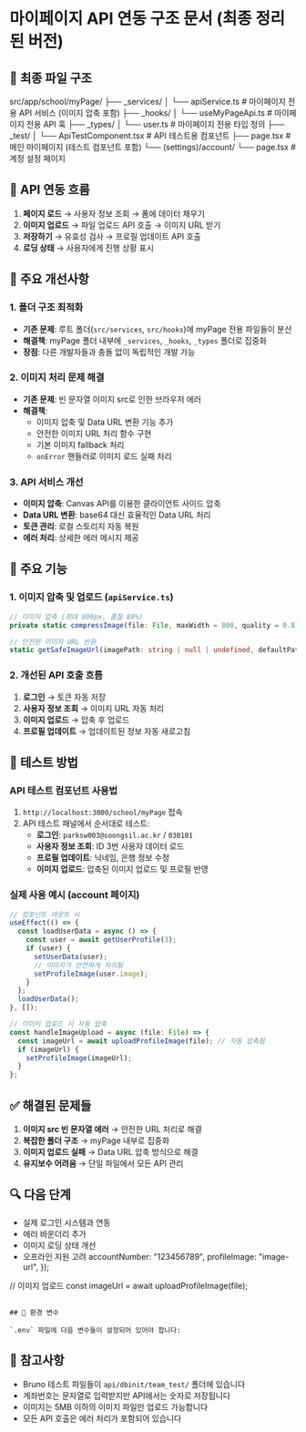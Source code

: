 # 마이페이지 API 연동 구조 문서 (최종 정리된 버전)

## 📁 최종 파일 구조

src/app/school/myPage/
├── \_services/
│ └── apiService.ts # 마이페이지 전용 API 서비스 (이미지 압축 포함)
├── \_hooks/
│ └── useMyPageApi.ts # 마이페이지 전용 API 훅
├── \_types/
│ └── user.ts # 마이페이지 전용 타입 정의
├── \_test/
│ └── ApiTestComponent.tsx # API 테스트용 컴포넌트
├── page.tsx # 메인 마이페이지 (테스트 컴포넌트 포함)
└── (settings)/account/
└── page.tsx # 계정 설정 페이지

## 🔗 API 연동 흐름

1. **페이지 로드** → 사용자 정보 조회 → 폼에 데이터 채우기
2. **이미지 업로드** → 파일 업로드 API 호출 → 이미지 URL 받기
3. **저장하기** → 유효성 검사 → 프로필 업데이트 API 호출
4. **로딩 상태** → 사용자에게 진행 상황 표시

## 🔧 주요 개선사항

### 1. 폴더 구조 최적화

- **기존 문제**: 루트 폴더(`src/services`, `src/hooks`)에 myPage 전용 파일들이 분산
- **해결책**: myPage 폴더 내부에 `_services`, `_hooks`, `_types` 폴더로 집중화
- **장점**: 다른 개발자들과 충돌 없이 독립적인 개발 가능

### 2. 이미지 처리 문제 해결

- **기존 문제**: 빈 문자열 이미지 src로 인한 브라우저 에러
- **해결책**:
  - 이미지 압축 및 Data URL 변환 기능 추가
  - 안전한 이미지 URL 처리 함수 구현
  - 기본 이미지 fallback 처리
  - `onError` 핸들러로 이미지 로드 실패 처리

### 3. API 서비스 개선

- **이미지 압축**: Canvas API를 이용한 클라이언트 사이드 압축
- **Data URL 변환**: base64 대신 효율적인 Data URL 처리
- **토큰 관리**: 로컬 스토리지 자동 복원
- **에러 처리**: 상세한 에러 메시지 제공

## 🚀 주요 기능

### 1. 이미지 압축 및 업로드 (`apiService.ts`)

```typescript
// 이미지 압축 (최대 800px, 품질 80%)
private static compressImage(file: File, maxWidth = 800, quality = 0.8): Promise<string>

// 안전한 이미지 URL 반환
static getSafeImageUrl(imagePath: string | null | undefined, defaultPath = '/assets/defaultimg.png'): string
```

### 2. 개선된 API 호출 흐름

1. **로그인** → 토큰 자동 저장
2. **사용자 정보 조회** → 이미지 URL 자동 처리
3. **이미지 업로드** → 압축 후 업로드
4. **프로필 업데이트** → 업데이트된 정보 자동 새로고침

## 🧪 테스트 방법

### API 테스트 컴포넌트 사용법

1. `http://localhost:3000/school/myPage` 접속
2. API 테스트 패널에서 순서대로 테스트:
   - **로그인**: `parksw003@soongsil.ac.kr` / `030101`
   - **사용자 정보 조회**: ID 3번 사용자 데이터 로드
   - **프로필 업데이트**: 닉네임, 은행 정보 수정
   - **이미지 업로드**: 압축된 이미지 업로드 및 프로필 반영

### 실제 사용 예시 (account 페이지)

```typescript
// 컴포넌트 마운트 시
useEffect(() => {
  const loadUserData = async () => {
    const user = await getUserProfile(3);
    if (user) {
      setUserData(user);
      // 이미지가 안전하게 처리됨
      setProfileImage(user.image);
    }
  };
  loadUserData();
}, []);

// 이미지 업로드 시 자동 압축
const handleImageUpload = async (file: File) => {
  const imageUrl = await uploadProfileImage(file); // 자동 압축됨
  if (imageUrl) {
    setProfileImage(imageUrl);
  }
};
```

## ✅ 해결된 문제들

1. **이미지 src 빈 문자열 에러** → 안전한 URL 처리로 해결
2. **복잡한 폴더 구조** → myPage 내부로 집중화
3. **이미지 업로드 실패** → Data URL 압축 방식으로 해결
4. **유지보수 어려움** → 단일 파일에서 모든 API 관리

## 🔍 다음 단계

- 실제 로그인 시스템과 연동
- 에러 바운더리 추가
- 이미지 로딩 상태 개선
- 오프라인 지원 고려
  accountNumber: "123456789",
  profileImage: "image-url",
  });

// 이미지 업로드
const imageUrl = await uploadProfileImage(file);

```

## 🎯 환경 변수

`.env` 파일에 다음 변수들이 설정되어 있어야 합니다:

```

## 📝 참고사항

- Bruno 테스트 파일들이 `api/dbinit/team_test/` 폴더에 있습니다
- 계좌번호는 문자열로 입력받지만 API에서는 숫자로 저장됩니다
- 이미지는 5MB 이하의 이미지 파일만 업로드 가능합니다
- 모든 API 호출은 에러 처리가 포함되어 있습니다

```

```
